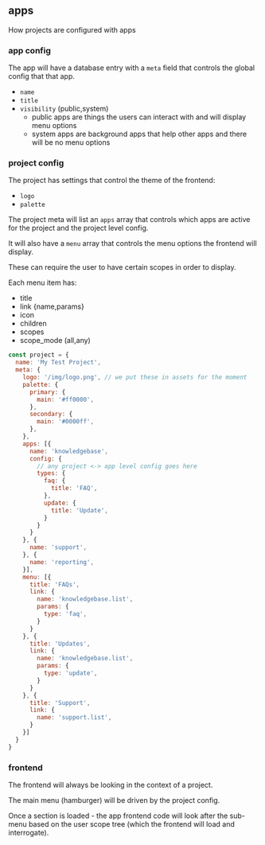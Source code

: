 ## apps

How projects are configured with apps

### app config

The app will have a database entry with a `meta` field that controls the global config that that app.

 * `name`
 * `title`
 * `visibility` (public,system)
   * public apps are things the users can interact with and will display menu options
   * system apps are background apps that help other apps and there will be no menu options

### project config

The project has settings that control the theme of the frontend:

 * `logo`
 * `palette`

The project meta will list an `apps` array that controls which apps are active for the project and the project level config.

It will also have a `menu` array that controls the menu options the frontend will display.

These can require the user to have certain scopes in order to display.

Each menu item has:

 * title
 * link {name,params}
 * icon
 * children
 * scopes
 * scope_mode (all,any)

```js
const project = {
  name: 'My Test Project',
  meta: {
    logo: '/img/logo.png', // we put these in assets for the moment
    palette: {
      primary: {
        main: '#ff0000',
      },
      secondary: {
        main: '#0000ff',
      },
    },
    apps: [{
      name: 'knowledgebase',
      config: {
        // any project <-> app level config goes here
        types: {
          faq: {
            title: 'FAQ',
          },
          update: {
            title: 'Update',
          }
        }
      }
    }, {
      name: 'support',
    }, {
      name: 'reporting',
    }],
    menu: [{
      title: 'FAQs',
      link: {
        name: 'knowledgebase.list',
        params: {
          type: 'faq',
        }
      }
    }, {
      title: 'Updates',
      link: {
        name: 'knowledgebase.list',
        params: {
          type: 'update',
        }
      }
    }, {
      title: 'Support',
      link: {
        name: 'support.list',
      }
    }]
  }
}
```

### frontend

The frontend will always be looking in the context of a project.

The main menu (hamburger) will be driven by the project config.

Once a section is loaded - the app frontend code will look after the sub-menu based on the user scope tree (which the frontend will load and interrogate).